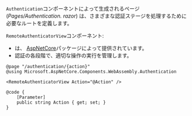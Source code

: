 `Authentication`コンポーネントによって生成されるページ (*Pages/Authentication. razor*) は、さまざまな認証ステージを処理するために必要なルートを定義します。

`RemoteAuthenticatorView`コンポーネント:

* は、 [AspNetCore](https://www.nuget.org/packages/Microsoft.AspNetCore.Components.WebAssembly.Authentication/)パッケージによって提供されています。
* 認証の各段階で、適切な操作の実行を管理します。

```razor
@page "/authentication/{action}"
@using Microsoft.AspNetCore.Components.WebAssembly.Authentication

<RemoteAuthenticatorView Action="@Action" />

@code {
    [Parameter]
    public string Action { get; set; }
}
```

